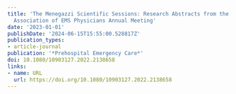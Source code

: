 ```yaml
---
title: 'The Menegazzi Scientific Sessions: Research Abstracts from the 2023 National
  Association of EMS Physicians Annual Meeting'
date: '2023-01-01'
publishDate: '2024-06-15T15:55:00.528817Z'
publication_types:
- article-journal
publication: '*Prehospital Emergency Care*'
doi: 10.1080/10903127.2022.2138658
links:
- name: URL
  url: https://doi.org/10.1080/10903127.2022.2138658
---
```

